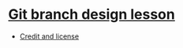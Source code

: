 

# [Git branch design lesson](https://coderefinery.github.io/git-branch-design/)

- [Credit and license](https://coderefinery.github.io/git-branch-design/license/)
